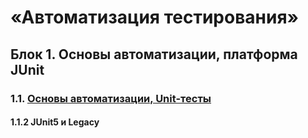 # «Автоматизация тестирования»

## Блок 1. Основы автоматизации, платформа JUnit
### 1.1. [Основы автоматизации, Unit-тесты](https://github.com/netology-code/aqa-homeworks/blob/aqa4/basics)
#### 1.1.2 JUnit5 и Legacy
